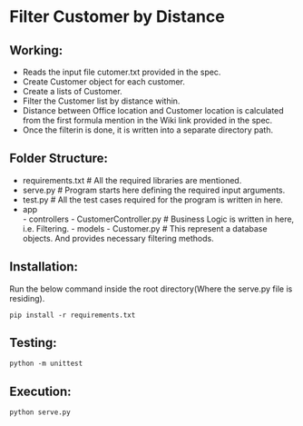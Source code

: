 # Filter Customer by Distance

## Working:
- Reads the input file cutomer.txt provided in the spec.
- Create Customer object for each customer.
- Create a lists of Customer.
- Filter the Customer list by distance within.
- Distance between Office location and Customer location is calculated from the first formula mention in the Wiki link provided in the spec.
- Once the filterin is done, it is written into a separate directory path.


## Folder Structure:
- requirements.txt  # All the required libraries are mentioned.
- serve.py  # Program starts here defining the required input arguments.
- test.py   # All the test cases required for the program is written in here.
- app       
      - controllers
            - CustomerController.py  # Business Logic is written in here, i.e. Filtering.
      - models
            - Customer.py  # This represent a database objects. And provides necessary filtering methods.


## Installation:
Run the below command inside the root directory(Where the serve.py file is residing).
```
pip install -r requirements.txt
```

## Testing:
```
python -m unittest
```

## Execution:
```
python serve.py
```